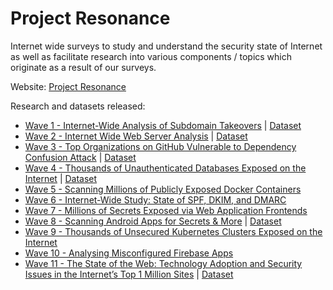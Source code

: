 # Project Resonance

Internet wide surveys to study and understand the security state of Internet as well as facilitate research into various components / topics which originate as a result of our surveys.

Website: [Project Resonance](https://project-resonance.com)

Research and datasets released:
- [Wave 1 - Internet-Wide Analysis of Subdomain Takeovers](https://redhuntlabs.com/blog/project-resonance-wave-1.html) | [Dataset](Wave%201%20-%20Subdomain%20Takeovers/README.md)
- [Wave 2 - Internet Wide Web Server Analysis](https://redhuntlabs.com/blog/wave-2-analysis-of-internet-wide-web-servers.html) | [Dataset](Wave%202%20-%20Internet%20Wide%20Web%20Server%20Analysis/README.md)
- [Wave 3 - Top Organizations on GitHub Vulnerable to Dependency Confusion Attack](https://redhuntlabs.com/blog/top-organizations-on-github-vulnerable-to-dependency-confusion-attack.html) | [Dataset](Wave%203%20-%20Dependency%20Confusion/README.md)
- [Wave 4 - Thousands of Unauthenticated Databases Exposed on the Internet](https://redhuntlabs.com/blog/thousands-of-unauthenticated-databases-exposed-on-the-internet.html) | [Dataset](Wave%204%20-%20Exposed%20Databases/README.md)
- [Wave 5 - Scanning Millions of Publicly Exposed Docker Containers](https://redhuntlabs.com/blog/scanning-millions-of-publicly-exposed-docker-containers-thousands-of-secrets-leaked.html)
- [Wave 6 - Internet-Wide Study: State of SPF, DKIM, and DMARC](https://redhuntlabs.com/blog/internet-wide-study-state-of-spf-dkim-and-dmarc.html)
- [Wave 7 - Millions of Secrets Exposed via Web Application Frontends](https://redhuntlabs.com/blog/millions-of-secrets-exposed-via-web-application-frontend.html)
- [Wave 8 - Scanning Android Apps for Secrets & More](https://redhuntlabs.com/blog/the-current-state-of-security-privacy-and-attack-surface-on-android-scanning-apps-for-secrets-and-more-wave-8.html) | [Dataset](Wave%208%20-%20Scanning%20Android%20Apps/README.md)
- [Wave 9 - Thousands of Unsecured Kubernetes Clusters Exposed on the Internet](https://redhuntlabs.com/blog/unsecured-kubernetes-clusters-exposed.html)
- [Wave 10 - Analysing Misconfigured Firebase Apps](https://redhuntlabs.com/blog/analysing-misconfigured-firebase-apps-a-tale-of-unearthing-data-breaches-wave-10.html)
- [Wave 11 - The State of the Web: Technology Adoption and Security Issues in the Internet’s Top 1 Million Sites](https://redhuntlabs.com/blog/wave-11-analysis-of-the-top-1-million-websites/) | [Dataset](https://github.com/redhuntlabs/Project-Resonance/tree/master/Wave%2011%20-%20Scanning%20Top%201%20Million%20Sites)

